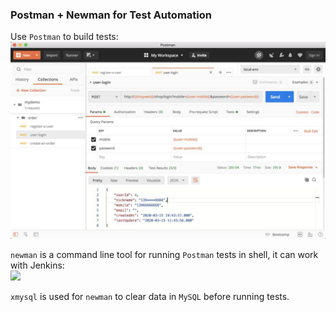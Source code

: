 ### Postman + Newman for Test Automation
Use `Postman` to build tests: <br />
![](../docs/images/postman.jpg)

`newman` is a command line tool for running `Postman` tests in shell, it can work with Jenkins: <br />
![](../docs/images/newman-output)

`xmysql` is used for `newman` to clear data in `MySQL` before running tests.